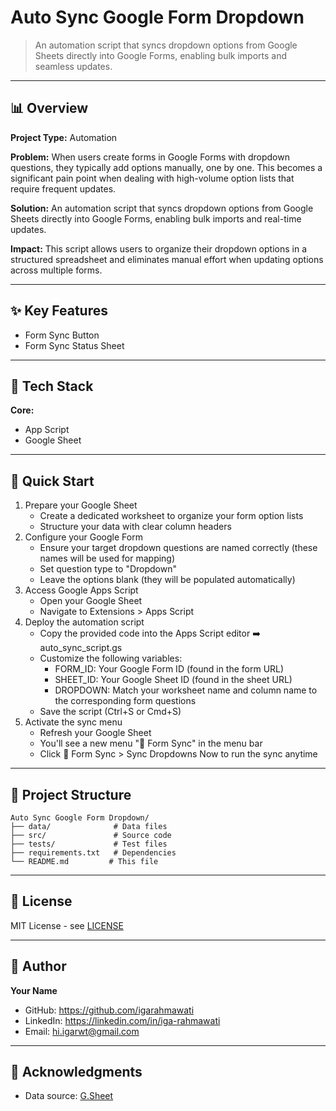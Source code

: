 # Auto Sync Google Form Dropdown

> An automation script that syncs dropdown options from Google Sheets directly into Google Forms, enabling bulk imports and seamless updates.

---

## 📊 Overview

**Project Type:** Automation

**Problem:** When users create forms in Google Forms with dropdown questions, they typically add options manually, one by one. This becomes a significant pain point when dealing with high-volume option lists that require frequent updates.

**Solution:** An automation script that syncs dropdown options from Google Sheets directly into Google Forms, enabling bulk imports and real-time updates.

**Impact:** This script allows users to organize their dropdown options in a structured spreadsheet and eliminates manual effort when updating options across multiple forms.

---

## ✨ Key Features

- Form Sync Button
- Form Sync Status Sheet

---

## 🔧 Tech Stack

**Core:**
- App Script
- Google Sheet

---

## 🚀 Quick Start
1. Prepare your Google Sheet
    - Create a dedicated worksheet to organize your form option lists
    - Structure your data with clear column headers
2. Configure your Google Form
    - Ensure your target dropdown questions are named correctly (these names will be used for mapping)
    - Set question type to "Dropdown"
    - Leave the options blank (they will be populated automatically)
3. Access Google Apps Script
    - Open your Google Sheet
    - Navigate to Extensions > Apps Script
4. Deploy the automation script
    - Copy the provided code into the Apps Script editor ➡️ auto_sync_script.gs
    - Customize the following variables:
        - FORM_ID: Your Google Form ID (found in the form URL)
        - SHEET_ID: Your Google Sheet ID (found in the sheet URL)
        - DROPDOWN: Match your worksheet name and column name to the corresponding form questions
    - Save the script (Ctrl+S or Cmd+S)
5. Activate the sync menu
    - Refresh your Google Sheet
    - You'll see a new menu "🔄 Form Sync" in the menu bar
    - Click 🔄 Form Sync > Sync Dropdowns Now to run the sync anytime

---

## 📁 Project Structure

```
Auto Sync Google Form Dropdown/
├── data/              # Data files
├── src/               # Source code
├── tests/             # Test files
├── requirements.txt   # Dependencies
└── README.md         # This file
```

---

## 📄 License

MIT License - see [LICENSE](LICENSE)

---

## 👤 Author

**Your Name**
- GitHub: https://github.com/igarahmawati
- LinkedIn: https://linkedin.com/in/iga-rahmawati
- Email: hi.igarwt@gmail.com

---

## 🙏 Acknowledgments

- Data source: [G.Sheet](https://docs.google.com/spreadsheets/d/1s31PTo43iLpoo6dTgmDkvEqjCFWjd8cF2sIAq4sOrLs)
